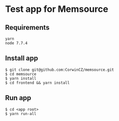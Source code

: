 # Test app for Memsource

## Requirements

    yarn
    node 7.7.4

## Install app

    $ git clone git@github.com:CorwinCZ/memsource.git
    $ cd memsource
    $ yarn install
    $ cd frontend && yarn install

## Run app

    $ cd <app root> 
    $ yarn run-all